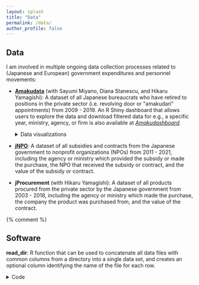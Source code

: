 ```yaml
---
layout: splash
title: "Data"
permalink: /data/
author_profile: false
---
```


## Data

I am involved in multiple ongoing data collection processes related to (Japanese and European) government expenditures and personnel movements: 

- [**Amakudata**](https://github.com/tincerti/amakudata) (with Sayumi Miyano, Diana Stanescu, and Hikaru Yamagishi): A dataset of all Japanese bureaucrats who have retired to positions in the private sector (i.e. revolving door or "amakudari" appointments) from 2009 - 2019. An R Shiny dashboard that allows users to explore the data and download filtered data for e.g., a specific year, ministry, agency, or firm is also available at [*Amakudashboard*](https://trevorincerti.shinyapps.io/amakudashboard/).
  <details>
  <summary>Data visualizations</summary>
  <ul>
    <li><a href="https://www.trevorincerti.com/files/ministry_publicinterest.html">Flows of bureaucrats from ministries to top public corporations</a>.</li>
    <li><a href="https://www.trevorincerti.com/files/ministry_private.html">Flows of bureaucrats from ministries to top private sector corporations</a>.</li>
    <li><a href="https://www.trevorincerti.com/files/ministry_industry.html">Flows of bureaucrats from ministries to publicly traded companies by industry</a>.</li>
  </ul>
  </details>
  
- [**jNPO**](https://github.com/tincerti/jNPO): A dataset of all subsidies and contracts from the Japanese government to nonprofit organizations (NPOs) from 2011 - 2021, including the agency or ministry which provided the subsidy or made the purchase, the NPO that received the subsidy or contract, and the value of the subsidy or contract.  

- **jProcurement** (with Hikaru Yamagishi): A dataset of all products procured from the private sector by the Japanese government from 2003 - 2018, including the agency or ministry which made the purchase, the company the product was purchased from, and the value of the contract.  

{% comment %}
## Software 

**read_dir**: R function that can be used to concatenate all data files with common columns from a directory into a single data set, and creates an optional column identifying the name of the file for each row. 
<details markdown=1><summary markdown="span">Code</summary>
```R
# ¯¯¯¯¯¯¯¯¯¯¯¯¯¯¯¯¯¯¯¯¯¯¯¯¯¯¯¯¯¯¯¯¯¯¯¯¯¯¯¯¯¯¯¯¯¯¯¯¯¯¯¯¯¯¯¯¯¯¯¯¯¯¯¯¯¯¯¯¯¯¯¯¯¯¯¯¯¯
# DESCRIPTION ----
# ______________________________________________________________________________

# Last updated 7 April, 2022 by Trevor Incerti

# This file contains a function that can be used to concatenate all data 
# files with common columns from a directory into a single data set, 
# and creates an optional column identifying the name of the file for 
# each row. 

# This can be useful for e.g., administrative data provided in individual 
# files by city. The current function supports any delimited text data files 
# and Excel files. Support for other data types will be added. 

# ¯¯¯¯¯¯¯¯¯¯¯¯¯¯¯¯¯¯¯¯¯¯¯¯¯¯¯¯¯¯¯¯¯¯¯¯¯¯¯¯¯¯¯¯¯¯¯¯¯¯¯¯¯¯¯¯¯¯¯¯¯¯¯¯¯¯¯¯¯¯¯¯¯¯¯¯¯¯
# REQUIRED LIBRARIES AND HELPER FUNCTIONS ----
# ______________________________________________________________________________

# Import/define pipe operator from magrittr ------------------------------------
`%>%` <- magrittr::`%>%`

# Helper functions -------------------------------------------------------------
read_flnm <- function(flnm, delim = NULL, skip = NULL) {
  read_delim(flnm, delim = delim, skip = skip, 
             col_types = cols(.default = "c")) %>% 
    mutate(filename = tools::file_path_sans_ext(fs::path_file(flnm)))
}

read_flnm_xl <- function(flnm, sheet = NULL, skip = NULL, col_types = NULL) {
  readxl::read_excel(flnm, sheet = sheet, skip = skip, col_types = col_types) %>% 
    mutate(filename = tools::file_path_sans_ext(fs::path_file(flnm)))
}

# Main function: read in and append all files in a directory ------------------ 
# Function arguments:
# Path = filepath of directory where data files are located.
# Extension = data files extension. Currently accepts:
# all extensions compatible with readr::read_delim and "xlsx" for Excel.
# delim = Single character used to separate fields within a record, e.g. ",".
# sheet = Sheet to import if importing from Excel. 
# skip = Number of rows to skip when importing each file.

read_dir = function(path, extension, delim, filename, sheet = NULL, skip = 0,
                    col_types = NULL) {
  
  # Stop and display errors if conflicting arguments are entered
  if (!missing(sheet) & extension != "xlsx") {
    stop("Error: Argument 'sheet' only applies to Excel files")
    
    # Read in delimited text data files
  } else if (filename == FALSE & extension != "xlsx") {
    list.files(path = path,
               pattern = paste0("*.", extension),
               full.names = T) %>%
      purrr::map_df(~read_delim(., delim = delim, skip = skip, 
                                col_types = cols(.default = "c")))
    
  } else if (filename == TRUE & extension != "xlsx") {
    list.files(path = path,
               pattern = paste0("*.", extension),
               full.names = T) %>%
      purrr::map_df(~read_flnm(., delim = delim, skip = skip))
    
    # Read in Excel data files  
  } else if (extension == "xlsx" & filename == F) {
    list.files(path = path,
               pattern = paste0("*.", extension),
               full.names = T) %>%
      purrr::map_df(~readxl::read_excel(., sheet = sheet, skip = skip,
                                        col_types = col_types))
    
  } else if (extension == "xlsx" & filename == T) {
    list.files(path = path,
               pattern = paste0("*.", extension),
               full.names = T) %>%
      purrr::map_df(~read_flnm_xl(., sheet = sheet, skip = skip,
                                  col_types = col_types))
  }
}
```

</details>

{% endcomment %}








